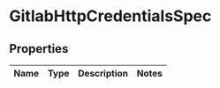 # GitlabHttpCredentialsSpec

## Properties
Name | Type | Description | Notes
------------ | ------------- | ------------- | -------------

